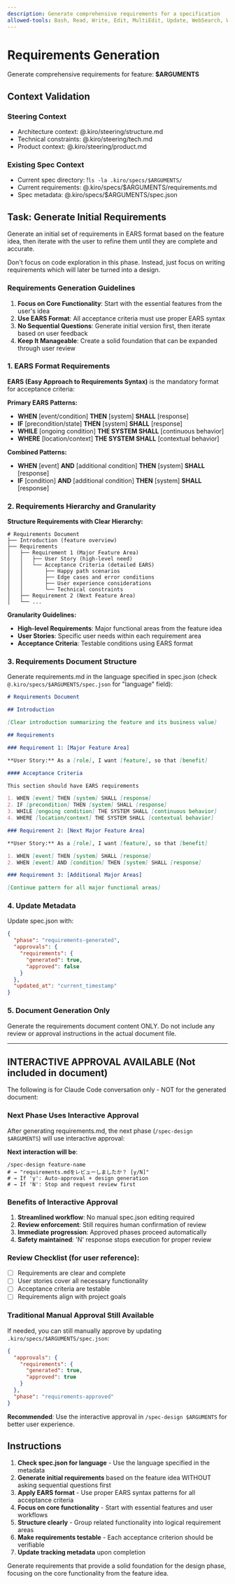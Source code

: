 ```yaml
---
description: Generate comprehensive requirements for a specification
allowed-tools: Bash, Read, Write, Edit, MultiEdit, Update, WebSearch, WebFetch
---
```


# Requirements Generation

Generate comprehensive requirements for feature: **$ARGUMENTS**

## Context Validation

### Steering Context

- Architecture context: @.kiro/steering/structure.md
- Technical constraints: @.kiro/steering/tech.md
- Product context: @.kiro/steering/product.md

### Existing Spec Context

- Current spec directory: !`ls -la .kiro/specs/$ARGUMENTS/`
- Current requirements: @.kiro/specs/$ARGUMENTS/requirements.md
- Spec metadata: @.kiro/specs/$ARGUMENTS/spec.json

## Task: Generate Initial Requirements

Generate an initial set of requirements in EARS format based on the feature idea, then iterate with the user to refine them until they are complete and accurate.

Don't focus on code exploration in this phase. Instead, just focus on writing requirements which will later be turned into a design.

### Requirements Generation Guidelines

1. **Focus on Core Functionality**: Start with the essential features from the user's idea
2. **Use EARS Format**: All acceptance criteria must use proper EARS syntax
3. **No Sequential Questions**: Generate initial version first, then iterate based on user feedback
4. **Keep It Manageable**: Create a solid foundation that can be expanded through user review

### 1. EARS Format Requirements

**EARS (Easy Approach to Requirements Syntax)** is the mandatory format for acceptance criteria:

**Primary EARS Patterns:**

- **WHEN** [event/condition] **THEN** [system] **SHALL** [response]
- **IF** [precondition/state] **THEN** [system] **SHALL** [response]
- **WHILE** [ongoing condition] **THE SYSTEM SHALL** [continuous behavior]
- **WHERE** [location/context] **THE SYSTEM SHALL** [contextual behavior]

**Combined Patterns:**

- **WHEN** [event] **AND** [additional condition] **THEN** [system] **SHALL** [response]
- **IF** [condition] **AND** [additional condition] **THEN** [system] **SHALL** [response]

### 2. Requirements Hierarchy and Granularity

**Structure Requirements with Clear Hierarchy:**

```
# Requirements Document
├── Introduction (feature overview)
├── Requirements
│   ├── Requirement 1 (Major Feature Area)
│   │   ├── User Story (high-level need)
│   │   └── Acceptance Criteria (detailed EARS)
│   │       ├── Happy path scenarios
│   │       ├── Edge cases and error conditions
│   │       ├── User experience considerations
│   │       └── Technical constraints
│   ├── Requirement 2 (Next Feature Area)
│   └── ...
```

**Granularity Guidelines:**

- **High-level Requirements**: Major functional areas from the feature idea
- **User Stories**: Specific user needs within each requirement area
- **Acceptance Criteria**: Testable conditions using EARS format

### 3. Requirements Document Structure

Generate requirements.md in the language specified in spec.json (check `@.kiro/specs/$ARGUMENTS/spec.json` for "language" field):

```markdown
# Requirements Document

## Introduction

[Clear introduction summarizing the feature and its business value]

## Requirements

### Requirement 1: [Major Feature Area]

**User Story:** As a [role], I want [feature], so that [benefit]

#### Acceptance Criteria

This section should have EARS requirements

1. WHEN [event] THEN [system] SHALL [response]
2. IF [precondition] THEN [system] SHALL [response]
3. WHILE [ongoing condition] THE SYSTEM SHALL [continuous behavior]
4. WHERE [location/context] THE SYSTEM SHALL [contextual behavior]

### Requirement 2: [Next Major Feature Area]

**User Story:** As a [role], I want [feature], so that [benefit]

1. WHEN [event] THEN [system] SHALL [response]
2. WHEN [event] AND [condition] THEN [system] SHALL [response]

### Requirement 3: [Additional Major Areas]

[Continue pattern for all major functional areas]
```

### 4. Update Metadata

Update spec.json with:

```json
{
  "phase": "requirements-generated",
  "approvals": {
    "requirements": {
      "generated": true,
      "approved": false
    }
  },
  "updated_at": "current_timestamp"
}
```

### 5. Document Generation Only

Generate the requirements document content ONLY. Do not include any review or approval instructions in the actual document file.

---

## INTERACTIVE APPROVAL AVAILABLE (Not included in document)

The following is for Claude Code conversation only - NOT for the generated document:

### Next Phase Uses Interactive Approval

After generating requirements.md, the next phase (`/spec-design $ARGUMENTS`) will use interactive approval:

**Next interaction will be**:

```
/spec-design feature-name
# → "requirements.mdをレビューしましたか？ [y/N]"
# → If 'y': Auto-approval + design generation
# → If 'N': Stop and request review first
```

### Benefits of Interactive Approval

1. **Streamlined workflow**: No manual spec.json editing required
2. **Review enforcement**: Still requires human confirmation of review
3. **Immediate progression**: Approved phases proceed automatically
4. **Safety maintained**: 'N' response stops execution for proper review

### Review Checklist (for user reference):

- [ ] Requirements are clear and complete
- [ ] User stories cover all necessary functionality
- [ ] Acceptance criteria are testable
- [ ] Requirements align with project goals

### Traditional Manual Approval Still Available

If needed, you can still manually approve by updating `.kiro/specs/$ARGUMENTS/spec.json`:

```json
{
  "approvals": {
    "requirements": {
      "generated": true,
      "approved": true
    }
  },
  "phase": "requirements-approved"
}
```

**Recommended**: Use the interactive approval in `/spec-design $ARGUMENTS` for better user experience.

## Instructions

1. **Check spec.json for language** - Use the language specified in the metadata
2. **Generate initial requirements** based on the feature idea WITHOUT asking sequential questions first
3. **Apply EARS format** - Use proper EARS syntax patterns for all acceptance criteria
4. **Focus on core functionality** - Start with essential features and user workflows
5. **Structure clearly** - Group related functionality into logical requirement areas
6. **Make requirements testable** - Each acceptance criterion should be verifiable
7. **Update tracking metadata** upon completion

Generate requirements that provide a solid foundation for the design phase, focusing on the core functionality from the feature idea.

